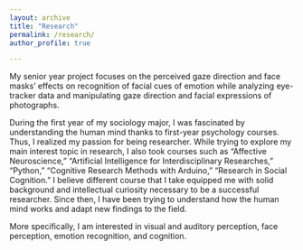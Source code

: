 ```yaml
---
layout: archive
title: "Research"
permalink: /research/
author_profile: true

---
```


My senior year project focuses on the perceived gaze direction and face masks’ effects on recognition of facial cues of emotion while analyzing eye-tracker data and manipulating gaze direction and facial expressions of photographs. 

During the first year of my sociology major, I was fascinated by understanding the human mind thanks to first-year psychology courses. Thus, I realized my passion for being researcher. While trying to explore my main interest topic in research, I also took courses such as “Affective Neuroscience,” “Artificial Intelligence for Interdisciplinary Researches,” “Python,” “Cognitive Research Methods with Arduino,” “Research in Social Cognition.” I believe different course that I take equipped me with solid background and intellectual curiosity necessary to be a successful researcher. Since then, I have been trying to understand how the human mind works and adapt new findings to the field.

More specifically, I am interested in visual and auditory perception, face perception, emotion recognition, and cognition. 
